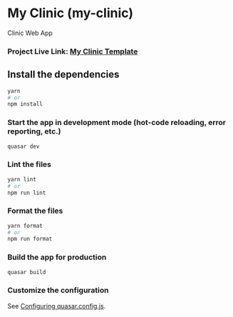 # My Clinic (my-clinic)

Clinic Web App

<h3>
    Project Live Link:
    <a
      target="_blank"
      href="https://my-clinic-test.netlify.app/"
      >My Clinic Template</a
    >
  </h3>


## Install the dependencies
```bash
yarn
# or
npm install
```

### Start the app in development mode (hot-code reloading, error reporting, etc.)
```bash
quasar dev
```


### Lint the files
```bash
yarn lint
# or
npm run lint
```


### Format the files
```bash
yarn format
# or
npm run format
```



### Build the app for production
```bash
quasar build
```

### Customize the configuration
See [Configuring quasar.config.js](https://v2.quasar.dev/quasar-cli-vite/quasar-config-js).

